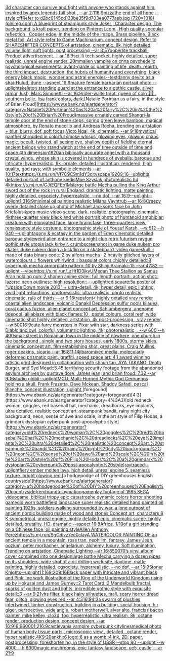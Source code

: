 [3d character can survive and fight with anyone who stands against him, inspired by apex legends,full shot , —ar 2:1](https://www.ebank.nz/aiartgenerator?category=3d%20character%20can%20survive%20and%20fight%20with%20anyone%20who%20stands%20against%20him%2C%20inspired%20by%20apex%20legends%2Cfull%20shot%20%2C%20%E2%80%94ar%202%3A1)[16:9](https://www.ebank.nz/aiartgenerator?category=16%3A9)[pizza](https://www.ebank.nz/aiartgenerator?category=pizza)[the end of all hope --style off](https://www.ebank.nz/aiartgenerator?category=the%20end%20of%20all%20hope%20--style%20off)[Refer to d2bc9145cd133be35f9d703ea0777aeb.jpg (720×1018) (pinimg.com)  A blueprint of steampunk style Joker ,  Character design, The background is kraft paper,  trending on Pinterest.com  , High quality specular reflection ,  Copper  edge, in the middle of the image, Brass pipeline,  Black metal foil,  Art style refer to Game Machinarium.  concept design, Refer to SHAPESHIFTER CONCEPTS  of artstation, cinematic,  8k, high detailed,  volume light,  soft lights,  post processing    --ar 3:5](https://www.ebank.nz/aiartgenerator?category=Refer%20to%20d2bc9145cd133be35f9d703ea0777aeb.jpg%20%28720%C3%971018%29%20%28pinimg.com%29%20%20A%20blueprint%20of%20steampunk%20style%20Joker%20%2C%20%20Character%20design%2C%20The%20background%20is%20kraft%20paper%2C%20%20trending%20on%20Pinterest.com%20%20%2C%20High%20quality%20specular%20reflection%20%2C%20%20Copper%20%20edge%2C%20in%20the%20middle%20of%20the%20image%2C%20Brass%20pipeline%2C%20%20Black%20metal%20foil%2C%20%20Art%20style%20refer%20to%20Game%20Machinarium.%20%20concept%20design%2C%20Refer%20to%20SHAPESHIFTER%20CONCEPTS%20%20of%20artstation%2C%20cinematic%2C%20%208k%2C%20high%20detailed%2C%20%20volume%20light%2C%20%20soft%20lights%2C%20%20post%20processing%20%20%20%20--ar%203%3A5)[Yooperlite trackball.  Product advertisement.  --ar 16:9](https://www.ebank.nz/aiartgenerator?category=Yooperlite%20trackball.%20%20Product%20advertisement.%20%20--ar%2016%3A9)[sci-fi tech socket, highly detailed, super realistic, unreal engine render, 20mm](https://www.ebank.nz/aiartgenerator?category=sci-fi%20tech%20socket%2C%20highly%20detailed%2C%20super%20realistic%2C%20unreal%20engine%20render%2C%2020mm)[alien vampire on cnn](https://www.ebank.nz/aiartgenerator?category=alien%20vampire%20on%20cnn)[a psychedelic psychological experimental avant-garde oil painting of life, death, rebirth, the third impact, destruction, the hubris of humanity and everything, black energy black magic, wonder and astral energies](https://www.ebank.nz/aiartgenerator?category=a%20psychedelic%20psychological%20experimental%20avant-garde%20oil%20painting%20of%20life%2C%20death%2C%20rebirth%2C%20the%20third%20impact%2C%20destruction%2C%20the%20hubris%20of%20humanity%20and%20everything%2C%20black%20energy%20black%20magic%2C%20wonder%20and%20astral%20energies)[--test](https://www.ebank.nz/aiartgenerator?category=--test)[danny devito as a shai-Hulud, dune --aspect 16:9](https://www.ebank.nz/aiartgenerator?category=danny%20devito%20as%20a%20shai-Hulud%2C%20dune%20--aspect%2016%3A9)[mature female barbarian portrait photo --uplight](https://www.ebank.nz/aiartgenerator?category=mature%20female%20barbarian%20portrait%20photo%20--uplight)[skeleton standing guard at the entrance to a gothic castle, silver armor, lush, Marc Simonetti --ar 16:9](https://www.ebank.nz/aiartgenerator?category=skeleton%20standing%20guard%20at%20the%20entrance%20to%20a%20gothic%20castle%2C%20silver%20armor%2C%20lush%2C%20Marc%20Simonetti%20--ar%2016%3A9)[rider-waite tarot. queen of coin 💁‍♀️ . southern belle. lisa frank colors, dark.](https://www.ebank.nz/aiartgenerator?category=rider-waite%20tarot.%20queen%20of%20coin%20%F0%9F%92%81%E2%80%8D%E2%99%80%EF%B8%8F%20.%20southern%20belle.%20lisa%20frank%20colors%2C%20dark.)[Natalie Portman as a fairy, in the style of Brian Froud](https://www.ebank.nz/aiartgenerator?category=Natalie%20Portman%20as%20a%20fairy%2C%20in%20the%20style%20of%20Brian%20Froud)[massive ornately carved Shangri-la temple door at the end of stone steps, spring,green leave,bamboo, magical atmosphere, by Renato muccillo and Andreas Rocha, trending on artstation + blur, blurry, dof, soft focus,Victo Ngai, 4k, cinematic, --ar 9:16](https://www.ebank.nz/aiartgenerator?category=massive%20ornately%20carved%20Shangri-la%20temple%20door%20at%20the%20end%20of%20stone%20steps%2C%20spring%2Cgreen%20leave%2Cbamboo%2C%20magical%20atmosphere%2C%20by%20Renato%20muccillo%20and%20Andreas%20Rocha%2C%20trending%20on%20artstation%20%2B%20blur%2C%20blurry%2C%20dof%2C%20soft%20focus%2CVicto%20Ngai%2C%204k%2C%20cinematic%2C%20--ar%209%3A16)[mystical panther shrouded in colorful smoke whisps, glowing eyes, glowing chaos magic, occult, twisted, all seeing eye, shallow depth of field](https://www.ebank.nz/aiartgenerator?category=mystical%20panther%20shrouded%20in%20colorful%20smoke%20whisps%2C%20glowing%20eyes%2C%20glowing%20chaos%20magic%2C%20occult%2C%20twisted%2C%20all%20seeing%20eye%2C%20shallow%20depth%20of%20field)[the eternal ancient beings who stand watch at the end of time outside of time and space 4th dimension](https://www.ebank.nz/aiartgenerator?category=the%20eternal%20ancient%20beings%20who%20stand%20watch%20at%20the%20end%20of%20time%20outside%20of%20time%20and%20space%204th%20dimension)[1920](https://www.ebank.nz/aiartgenerator?category=1920)[an biblically accurate angel with a thousand crystal wings, whose skin is covered in hundreds of eyeballs; baroque and intricate; hyperrealistic, 8k, ornate, detailed illustration, rendered, high quality, god rays; with symbolic elements --ar 10:17](https://www.ebank.nz/aiartgenerator?category=an%20biblically%20accurate%20angel%20with%20a%20thousand%20crystal%20wings%2C%20whose%20skin%20is%20covered%20in%20hundreds%20of%20eyeballs%3B%20baroque%20and%20intricate%3B%20hyperrealistic%2C%208k%2C%20ornate%2C%20detailed%20illustration%2C%20rendered%2C%20high%20quality%2C%20god%20rays%3B%20with%20symbolic%20elements%20--ar%2010%3A17)[text](https://www.ebank.nz/aiartgenerator?category=text)[<https://s.mj.run/Vf7C9C9m1dY>](https://www.ebank.nz/aiartgenerator?category=%3Chttps%3A//s.mj.run/Vf7C9C9m1dY%3E)[3](https://www.ebank.nz/aiartgenerator?category=3)[cityscape](https://www.ebank.nz/aiartgenerator?category=cityscape)[1920](https://www.ebank.nz/aiartgenerator?category=1920)[9:16](https://www.ebank.nz/aiartgenerator?category=9%3A16)[--uplight](https://www.ebank.nz/aiartgenerator?category=--uplight)[a detailed portrait of anthony kiedis](https://www.ebank.nz/aiartgenerator?category=a%20detailed%20portrait%20of%20anthony%20kiedis)[Moe Szyslak photorealistic hd 4k](https://www.ebank.nz/aiartgenerator?category=Moe%20Szyslak%20photorealistic%20hd%204k)[<https://s.mj.run/GJtEQFEo1Ms>](https://www.ebank.nz/aiartgenerator?category=%3Chttps%3A//s.mj.run/GJtEQFEo1Ms%3E)[large battle Mecha pulling the King Arthur sword out of the rock in rural England, dramatic lighting, matte painting, highly detailed, cgsociety, hyperrealistic, --no dof, --ar 16:9](https://www.ebank.nz/aiartgenerator?category=large%20battle%20Mecha%20pulling%20the%20King%20Arthur%20sword%20out%20of%20the%20rock%20in%20rural%20England%2C%20dramatic%20lighting%2C%20matte%20painting%2C%20highly%20detailed%2C%20cgsociety%2C%20hyperrealistic%2C%20--no%20dof%2C%20--ar%2016%3A9)[--uplight](https://www.ebank.nz/aiartgenerator?category=--uplight)[--uplight](https://www.ebank.nz/aiartgenerator?category=--uplight)[1:3](https://www.ebank.nz/aiartgenerator?category=1%3A3)[16:9](https://www.ebank.nz/aiartgenerator?category=16%3A9)[minimal oil painting realistic Milana Vayntrub --ar 16:8](https://www.ebank.nz/aiartgenerator?category=minimal%20oil%20painting%20realistic%20Milana%20Vayntrub%20--ar%2016%3A8)[Creepy overly detailed close up photo of Michael Jackson’s face by John Kricfalusi](https://www.ebank.nz/aiartgenerator?category=Creepy%20overly%20detailed%20close%20up%20photo%20of%20Michael%20Jackson%E2%80%99s%20face%20by%20John%20Kricfalusi)[kpop music video scene. dark. realistic. photography. cinematic. 4k](https://www.ebank.nz/aiartgenerator?category=kpop%20music%20video%20scene.%20dark.%20realistic.%20photography.%20cinematic.%204k)[three-quarter view black and white portrait photo of humanoid amphibian creature with elongated face, large braincfase, three-quarters view, renaissance style costume, photographic style of Yousuf Karsh, --w 512 --h 640 --uplight](https://www.ebank.nz/aiartgenerator?category=three-quarter%20view%20black%20and%20white%20portrait%20photo%20of%20humanoid%20amphibian%20creature%20with%20elongated%20face%2C%20large%20braincfase%2C%20three-quarters%20view%2C%20renaissance%20style%20costume%2C%20photographic%20style%20of%20Yousuf%20Karsh%2C%20--w%20512%20--h%20640%20--uplight)[agony & ecstasy in the garden of Eden cinematic detailed baroque style](https://www.ebank.nz/aiartgenerator?category=agony%20%26%20ecstasy%20in%20the%20garden%20of%20Eden%20cinematic%20detailed%20baroque%20style)[weird alien entrance to a night club retro futurism raygun gothic style utopia jack kirby r. crumb](https://www.ebank.nz/aiartgenerator?category=weird%20alien%20entrance%20to%20a%20night%20club%20retro%20futurism%20raygun%20gothic%20style%20utopia%20jack%20kirby%20r.%20crumb)[screenshot in game duke nukem pro skater, duke nukem doing a kickflip on a skateboard, video game](https://www.ebank.nz/aiartgenerator?category=screenshot%20in%20game%20duke%20nukem%20pro%20skater%2C%20duke%20nukem%20doing%20a%20kickflip%20on%20a%20skateboard%2C%20video%20game)[skull :: made of data binary code::2 by alfons mucha ::2 heavily glitched layers of watercolours :: flowers whirlwind :: basquiat colors ::](https://www.ebank.nz/aiartgenerator?category=skull%20%3A%3A%20made%20of%20data%20binary%20code%3A%3A2%20by%20alfons%20mucha%20%3A%3A2%20heavily%20glitched%20layers%20of%20watercolours%20%3A%3A%20flowers%20whirlwind%20%3A%3A%20basquiat%20colors%20%3A%3A)[highly detailed::8 cyberpunk mecha armorplate pattern::10 by Shinji Aramaki::15 —ar 47:82 —uplight --vibe](https://www.ebank.nz/aiartgenerator?category=highly%20detailed%3A%3A8%20cyberpunk%20mecha%20armorplate%20pattern%3A%3A10%20by%20Shinji%20Aramaki%3A%3A15%20%E2%80%94ar%2047%3A82%20%E2%80%94uplight%20--vibe)[<https://s.mj.run/_zHt1D3jkyU>](https://www.ebank.nz/aiartgenerator?category=%3Chttps%3A//s.mj.run/_zHt1D3jkyU%3E)[Megan Thee Stallion as Samus Aran holding gun::2 shonen anime style:: fuil length portrait:: action shot:: lazers:: neon outlines:: high resolution:: --uplight](https://www.ebank.nz/aiartgenerator?category=Megan%20Thee%20Stallion%20as%20Samus%20Aran%20holding%20gun%3A%3A2%20shonen%20anime%20style%3A%3A%20fuil%20length%20portrait%3A%3A%20action%20shot%3A%3A%20lazers%3A%3A%20neon%20outlines%3A%3A%20high%20resolution%3A%3A%20--uplight)[red square:5](https://www.ebank.nz/aiartgenerator?category=red%20square%3A5)[a poster of "Upside Down movie 2013" + ultra-detail, 4k, hyper detail, epic lighting, vivid light refractions, photorealistic, ultra realistic, photo realistic, cinematic, rule of thirds —ar 9:16](https://www.ebank.nz/aiartgenerator?category=a%20poster%20of%20%22Upside%20Down%20movie%202013%22%20%2B%20ultra-detail%2C%204k%2C%20hyper%20detail%2C%20epic%20lighting%2C%20vivid%20light%20refractions%2C%20photorealistic%2C%20ultra%20realistic%2C%20photo%20realistic%2C%20cinematic%2C%20rule%20of%20thirds%20%E2%80%94ar%209%3A16)[traps](https://www.ebank.nz/aiartgenerator?category=traps)[font](https://www.ebank.nz/aiartgenerator?category=font)[< highly detailed vray render coastal alien landscape, volcanic Danakil Depression sulfur pools kilauea, coral cactus fuzion, alien planet concept art, Schlumbergera, anenome tidepool, all ablaze with black flames:10 , pastel colours, coral reef, wide cinematic shot highly detailed, artstation, 4k post-processing , vray render, --w 500](https://www.ebank.nz/aiartgenerator?category=%3C%20highly%20detailed%20vray%20render%20coastal%20alien%20landscape%2C%20volcanic%20Danakil%20Depression%20sulfur%20pools%20kilauea%2C%20coral%20cactus%20fuzion%2C%20alien%20planet%20concept%20art%2C%20Schlumbergera%2C%20anenome%20tidepool%2C%20all%20ablaze%20with%20black%20flames%3A10%20%2C%20pastel%20colours%2C%20coral%20reef%2C%20wide%20cinematic%20shot%20highly%20detailed%2C%20artstation%2C%204k%20post-processing%20%2C%20vray%20render%2C%20--w%20500)[16:9](https://www.ebank.nz/aiartgenerator?category=16%3A9)[cute furry monsters in Pixar with star, darkness series with Diablo and owl, colorful, volumetric lighting, 4k, photorealistic, , --w 600 --h 400](https://www.ebank.nz/aiartgenerator?category=cute%20furry%20monsters%20in%20Pixar%20with%20star%2C%20darkness%20series%20with%20Diablo%20and%20owl%2C%20colorful%2C%20volumetric%20lighting%2C%204k%2C%20photorealistic%2C%20%2C%20--w%20600%20--h%20400)[small street in Romanian town in the middle of nowhere, one church in the background , single and two story houses, early 1800s, stormy skies, cinematic concept art, film establishing shot, great plains, Craig Mullins, roger deakins, sicario --ar 16:8](https://www.ebank.nz/aiartgenerator?category=small%20street%20in%20Romanian%20town%20in%20the%20middle%20of%20nowhere%2C%20one%20church%20in%20the%20background%20%2C%20single%20and%20two%20story%20houses%2C%20early%201800s%2C%20stormy%20skies%2C%20cinematic%20concept%20art%2C%20film%20establishing%20shot%2C%20great%20plains%2C%20Craig%20Mullins%2C%20roger%20deakins%2C%20sicario%20--ar%2016%3A8)[11:14](https://www.ebank.nz/aiartgenerator?category=11%3A14)[jibaro](https://www.ebank.nz/aiartgenerator?category=jibaro)[mixed media, molecularly deformed prismatic paint, graffiti, speed space art::4.1 award winning artistic print designed in collaboration with shaun tan, AYA TAKANO, Death Burger, and Syd Mead::5.45 terrifying security footage from the abandoned asylum archives by gustave dore, James jean, and brian froud::7.32 --ar 9:16](https://www.ebank.nz/aiartgenerator?category=mixed%20media%2C%20molecularly%20deformed%20prismatic%20paint%2C%20graffiti%2C%20speed%20space%20art%3A%3A4.1%20award%20winning%20artistic%20print%20designed%20in%20collaboration%20with%20shaun%20tan%2C%20AYA%20TAKANO%2C%20Death%20Burger%2C%20and%20Syd%20Mead%3A%3A5.45%20terrifying%20security%20footage%20from%20the%20abandoned%20asylum%20archives%20by%20gustave%20dore%2C%20James%20jean%2C%20and%20brian%20froud%3A%3A7.32%20--ar%209%3A16)[studio ghibli](https://www.ebank.nz/aiartgenerator?category=studio%20ghibli)[--uplight](https://www.ebank.nz/aiartgenerator?category=--uplight)[MCU, Multi-Horned Mythic God Cernunnos holding a skull, Frank Frazetta, Dave Mckean, Shaddy Safadi, pascal Blanche, concept illustration, uplight.](https://www.ebank.nz/aiartgenerator?category=MCU%2C%20Multi-Horned%20Mythic%20God%20Cernunnos%20holding%20a%20skull%2C%20Frank%20Frazetta%2C%20Dave%20Mckean%2C%20Shaddy%20Safadi%2C%20pascal%20Blanche%2C%20concept%20illustration%2C%20uplight.)[foregound](https://www.ebank.nz/aiartgenerator?category=foregound)[4:3](https://www.ebank.nz/aiartgenerator?category=4%3A3)[old redneck woman, goggles, red baseball hat, mechanic, dreadlocks, eye implants, ultra detailed, realistic concept art. steampunk bandit, rainy night city background, neon, sense of awe and scale, in the art style of Filip Hodas, a grimdark dystopian cyberpunk post-apocalyptic style](https://www.ebank.nz/aiartgenerator?category=old%20redneck%20woman%2C%20goggles%2C%20red%20baseball%20hat%2C%20mechanic%2C%20dreadlocks%2C%20eye%20implants%2C%20ultra%20detailed%2C%20realistic%20concept%20art.%20steampunk%20bandit%2C%20rainy%20night%20city%20background%2C%20neon%2C%20sense%20of%20awe%20and%20scale%2C%20in%20the%20art%20style%20of%20Filip%20Hodas%2C%20a%20grimdark%20dystopian%20cyberpunk%20post-apocalyptic%20style)[raytraced](https://www.ebank.nz/aiartgenerator?category=raytraced)[--uplight](https://www.ebank.nz/aiartgenerator?category=--uplight)[fiery ember molten lava, high detail, unreal engine 5, seamless texture. bright glowing red.](https://www.ebank.nz/aiartgenerator?category=fiery%20ember%20molten%20lava%2C%20high%20detail%2C%20unreal%20engine%205%2C%20seamless%20texture.%20bright%20glowing%20red.)[a hodgepodge of DIY greenhouses English countryside](https://www.ebank.nz/aiartgenerator?category=a%20hodgepodge%20of%20DIY%20greenhouses%20English%20countryside)[rembrandt](https://www.ebank.nz/aiartgenerator?category=rembrandt)[claymation](https://www.ebank.nz/aiartgenerator?category=claymation)[gameplay footage of 1985 SEGA videogame, biblical trippy epic catastrophe dynamic colors horror shooting game](https://www.ebank.nz/aiartgenerator?category=gameplay%20footage%20of%201985%20SEGA%20videogame%2C%20biblical%20trippy%20epic%20catastrophe%20dynamic%20colors%20horror%20shooting%20game)[old worn battlefield landscape super realistic detailed hand painted oil painting 1925s, soldiers walking surrounded by war, a lone outpost of ancient nordic building made of wood and stones Concept art, characters 8 K symmetrical, unreal engine, highly detailed  epic, cinematic scene, highly detailed,  brutality, HD, dramatic --aspect 16:8](https://www.ebank.nz/aiartgenerator?category=old%20worn%20battlefield%20landscape%20super%20realistic%20detailed%20hand%20painted%20oil%20painting%201925s%2C%20soldiers%20walking%20surrounded%20by%20war%2C%20a%20lone%20outpost%20of%20ancient%20nordic%20building%20made%20of%20wood%20and%20stones%20Concept%20art%2C%20characters%208%20K%20symmetrical%2C%20unreal%20engine%2C%20highly%20detailed%20%20epic%2C%20cinematic%20scene%2C%20highly%20detailed%2C%20%20brutality%2C%20HD%2C%20dramatic%20--aspect%2016%3A8)[Africa, 1/10of a girl standing on a Chinese face, oil painting style](https://www.ebank.nz/aiartgenerator?category=Africa%2C%201/10of%20a%20girl%20standing%20on%20a%20Chinese%20face%2C%20oil%20painting%20style)[Allen Anthony Perez](https://www.ebank.nz/aiartgenerator?category=Allen%20Anthony%20Perez)[<https://s.mj.run/SgOdivz7ee0>](https://www.ebank.nz/aiartgenerator?category=%3Chttps%3A//s.mj.run/SgOdivz7ee0%3E)[clay](https://www.ebank.nz/aiartgenerator?category=clay)[A WATERCOLOR PAINTING OF an ancient temple in a mountain, ross tran, nephilim, fantasy, James Jean, oozium, peter morbacher, angelarium, alchemy, luxury, Soft illumination, Trending on artstation, Cinematic Lighting --ar 16:8](https://www.ebank.nz/aiartgenerator?category=A%20WATERCOLOR%20PAINTING%20OF%20an%20ancient%20temple%20in%20a%20mountain%2C%20ross%20tran%2C%20nephilim%2C%20fantasy%2C%20James%20Jean%2C%20oozium%2C%20peter%20morbacher%2C%20angelarium%2C%20alchemy%2C%20luxury%2C%20Soft%20illumination%2C%20Trending%20on%20artstation%2C%20Cinematic%20Lighting%20--ar%2016%3A8)[500](https://www.ebank.nz/aiartgenerator?category=500)[70’s vinyl album cover combined into one design](https://www.ebank.nz/aiartgenerator?category=70%E2%80%99s%20vinyl%20album%20cover%20combined%20into%20one%20design)[large battle Mecha carrying a dozen pipes on its shoulders, wide shot of a oil drilling work site, daytime, matte painting, highly detailed, cgsociety, hyperrealistic, --no dof, --ar 16:9](https://www.ebank.nz/aiartgenerator?category=large%20battle%20Mecha%20carrying%20a%20dozen%20pipes%20on%20its%20shoulders%2C%20wide%20shot%20of%20a%20oil%20drilling%20work%20site%2C%20daytime%2C%20matte%20painting%2C%20highly%20detailed%2C%20cgsociety%2C%20hyperrealistic%2C%20--no%20dof%2C%20--ar%2016%3A9)[Stoner Knights](https://www.ebank.nz/aiartgenerator?category=Stoner%20Knights)[--uplight](https://www.ebank.nz/aiartgenerator?category=--uplight)[11:16](https://www.ebank.nz/aiartgenerator?category=11%3A16)[9:20](https://www.ebank.nz/aiartgenerator?category=9%3A20)[9:16](https://www.ebank.nz/aiartgenerator?category=9%3A16)[Black paper with intricate and vibrant black and Pink line work illustration of the King of the Underworld Kingdom rising up by Hokusai and James Gurney::2 Tarot Card::2 Mandelbulb fractal, sparks of golden dust and lights, incredible gothic style with exquisite detail::3 --ar 9:21](https://www.ebank.nz/aiartgenerator?category=Black%20paper%20with%20intricate%20and%20vibrant%20black%20and%20Pink%20line%20work%20illustration%20of%20the%20King%20of%20the%20Underworld%20Kingdom%20rising%20up%20by%20Hokusai%20and%20James%20Gurney%3A%3A2%20Tarot%20Card%3A%3A2%20Mandelbulb%20fractal%2C%20sparks%20of%20golden%20dust%20and%20lights%2C%20incredible%20gothic%20style%20with%20exquisite%20detail%3A%3A3%20--ar%209%3A21)[vhs filter, black hairy silhuettes, mall, scary horror dread fear, glitch, glowing eyes red --ar 4:3](https://www.ebank.nz/aiartgenerator?category=vhs%20filter%2C%20black%20hairy%20silhuettes%2C%20mall%2C%20scary%20horror%20dread%20fear%2C%20glitch%2C%20glowing%20eyes%20red%20--ar%204%3A3)[16:9](https://www.ebank.nz/aiartgenerator?category=16%3A9)[4:3](https://www.ebank.nz/aiartgenerator?category=4%3A3)[a swarm of plushies intertwined, timber construction, building in a building, social housing, h.r giger, perspective, wide angle, robert motherwell, alvar alto, francias bacon painter, mike kelley, clo3d, fog, hyperrealistic, ultra realism, 8k, octane render, production design, concept design, --ar 16:9](https://www.ebank.nz/aiartgenerator?category=a%20swarm%20of%20plushies%20intertwined%2C%20timber%20construction%2C%20building%20in%20a%20building%2C%20social%20housing%2C%20h.r%20giger%2C%20perspective%2C%20wide%20angle%2C%20robert%20motherwell%2C%20alvar%20alto%2C%20francias%20bacon%20painter%2C%20mike%20kelley%2C%20clo3d%2C%20fog%2C%20hyperrealistic%2C%20ultra%20realism%2C%208k%2C%20octane%20render%2C%20production%20design%2C%20concept%20design%2C%20--ar%2016%3A9)[16:9](https://www.ebank.nz/aiartgenerator?category=16%3A9)[6000](https://www.ebank.nz/aiartgenerator?category=6000)[1:2](https://www.ebank.nz/aiartgenerator?category=1%3A2)[16:9](https://www.ebank.nz/aiartgenerator?category=16%3A9)[castlevania vampire cyberpunk city](https://www.ebank.nz/aiartgenerator?category=castlevania%20vampire%20cyberpunk%20city)[lines](https://www.ebank.nz/aiartgenerator?category=lines)[medical photo of human body tissue parts , microscopic view , detailed , octane render, hyper realistic,](https://www.ebank.nz/aiartgenerator?category=medical%20photo%20of%20human%20body%20tissue%20parts%20%2C%20microscopic%20view%20%2C%20detailed%20%2C%20octane%20render%2C%20hyper%20realistic%2C)[4K](https://www.ebank.nz/aiartgenerator?category=4K)[9:20](https://www.ebank.nz/aiartgenerator?category=9%3A20)[ankh::6 logo::6 as a womb::4 ink, 2D, paper, postprocessing, foreshortening, in the style of USSR --stop 80 --uplight --w 4000 --h 6000](https://www.ebank.nz/aiartgenerator?category=ankh%3A%3A6%20logo%3A%3A6%20as%20a%20womb%3A%3A4%20ink%2C%202D%2C%20paper%2C%20postprocessing%2C%20foreshortening%2C%20in%20the%20style%20of%20USSR%20--stop%2080%20--uplight%20--w%204000%20--h%206000)[magic mushrooms, epic fantasy landscape, ue5, castle, --ar 21:9](https://www.ebank.nz/aiartgenerator?category=magic%20mushrooms%2C%20epic%20fantasy%20landscape%2C%20ue5%2C%20castle%2C%20--ar%2021%3A9)